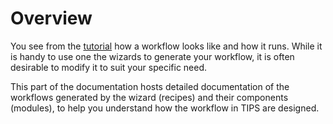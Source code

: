 # Overview

You see from the [tutorial](../start/first_workflow.md) how a workflow looks
like and how it runs. While it is handy to use one the wizards to generate your
workflow, it is often desirable to modify it to suit your specific need.

This part of the documentation hosts detailed documentation of the workflows
generated by the wizard (recipes) and their components (modules), to help you
understand how the workflow in TIPS are designed.
